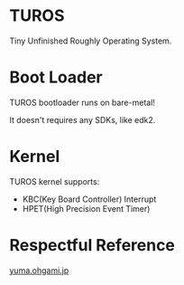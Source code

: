 # TUROS

Tiny Unfinished Roughly Operating System.


# Boot Loader

TUROS bootloader runs on bare-metal!

It doesn't requires any SDKs, like edk2.


# Kernel

TUROS kernel supports:

- KBC(Key Board Controller) Interrupt
- HPET(High Precision Event Timer)


# Respectful Reference

[yuma.ohgami.jp](http://yuma.ohgami.jp/)
